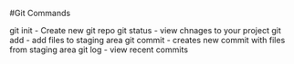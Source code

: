 #Git Commands

git init - Create new git repo
git status - view chnages to your project
git add - add files to staging area
git commit - creates new commit with files from staging area
git log - view recent commits